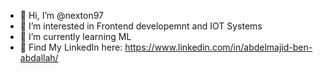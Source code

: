 - 👋 Hi, I’m @nexton97
- 👀 I’m interested in Frontend developemnt and IOT Systems
- 🌱 I’m currently learning ML
- 👀 Find My LinkedIn here: https://www.linkedin.com/in/abdelmajid-ben-abdallah/
<!---
nexton97/nexton97 is a ✨ special ✨ repository because its `README.md` (this file) appears on your GitHub profile.
You can click the Preview link to take a look at your changes.
--->
